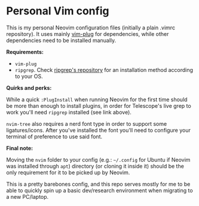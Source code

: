 # Personal Vim config

This is my personal Neovim configuration files (initially a plain .vimrc repository). It uses mainly [vim-plug](https://github.com/junegunn/vim-plug) for dependencies, while other dependencies need to be installed manually.

**Requirements:**

- `vim-plug`
- `ripgrep`. Check [ripgrep's repository](https://github.com/BurntSushi/ripgrep) for an installation method according to your OS.

**Quirks and perks:**

While a quick `:PlugInstall` when running Neovim for the first time should be more than enough to install plugins, in order for Telescope's live grep to work you'll need `ripgrep` installed (see link above). 

`nvim-tree` also requires a nerd font type in order to support some ligatures/icons. After you've installed the font you'll need to configure your terminal of preference to use said font.

**Final note:**

Moving the `nvim` folder to your config (e.g.: `~/.config` for Ubuntu if Neovim was installed through `apt`) directory (or cloning it inside it) should be the only requirement for it to be picked up by Neovim. 

This is a pretty barebones config, and this repo serves mostly for me to be able to quickly spin up a basic dev/research environment when migrating to a new PC/laptop. 
